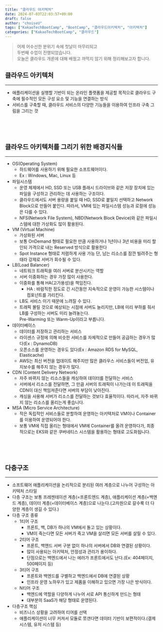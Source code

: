 ```yaml
---
title: "클라우드 아키텍처"
date: 2024-07-03T22:03:57+09:00
draft: false
author: "choiseU"
tags: ["KakaoTechBootCamp", "BootCamp", "클라우드아키텍처", "아키텍처"]
categories: ["KakaoTechBootCamp", "클라우드"]
---
```

> 어제 어수선한 분위기 속에 첫날이 마무리되고  
> 두번째 수업이 진행되었습니다.  
> 오늘은 클라우드 개론에 대해 배웠고 까먹지 않기 위해 정리해보고자 합니다.  

## 클라우드 아키텍처
*** 
- 애플리케이션을 실행할 기반이 되는 온라인 플랫폼을 제공할 목적으로 클라우드 구축에 필수적인 모든 구성 요소 및 기능을 연결하는 방식
- 서비스를 구축할 때, 클라우드 서비스의 다양한 기능들을 이용하여 인프라 구축 그림을 그리는 것

<div style="height: 50px;"></div>

## 클라우드 아키텍처를 그리기 위한 배경지식들
*** 
- OS(Operating System)
  - 하드웨어를 사용하기 위해 필요한 소프트웨어이다.
  - Ex : Windows, Mac, Linux 등
- 파일시스템
  - 운영 체제에서 HD, SSD 또는 USB 플래시 드라이브와 같은 저장 장치에 있는 파일을 구성하고 관리하는 데 사용하는 구조이다.
  - 클라우드에서도 서버 용량을 붙일 때 HD, SSD로 붙일지 선택하고 Network Block으로 만들어 붙인다. 따라서, VM에 있는 파일시스템 성능과 로컬에 성능은 다를 수 있다.
  - NFS(Network File System), NBD(Network Block Device)와 같은 파일시스템에 대한 가상화도 많이 활용된다.
- VM (Virtual Machine)
  - 가상화된 서버
  - 보통 OnDemand 형태로 필요한 만큼 사용하거나 1년이나 3년 비용을 미리 할인되 가격으로 내는 Reserved 방식으로 활용한다
  - Spot Instance 형태로 저렴하게 사용 가능 단, 남는 리소스를 잠깐 빌려주는 형태라 강제로 서버가 회수될 수 있다.
- LB(Load Balancer)
  - 네트워크 트래픽을 여러 서버로 분산시키는 역할
  - 서버 이중화하는 경우 가장 많이 사용한다.
  - 이중화를 통해 HA(고가용성)을 책임진다.
    - HA : 바람직한 정도로 긴 시간동안 지속적으로 운영이 가능한 시스템이나 컴포넌트를 가리킨다.
  - LB도 서비스 이기 때문에 느려질 수 있다.
  - 트래픽 몰릴 것으로 예상되는 시점에 서버도 늘리지만, LB에 미리 부하를 줘서 LB를 구성하는 서버도 미리 늘려놓는다.  
    Pre-Warming 또는 Warm-Up이라고 부릅니다.
- 데이터베이스
  - 데이터를 저장하고 관리하는 서비스
  - 라이센스 규정에 의해 비슷한 서비스를 자체적으로 만들어 공급하는 경우가 많다(Ex : DynamoDB)
  - 오픈소스를 운영하는 경우도 있다(Ex : Amazon RDS for MySQL, Elasticache)
  - AWS는 최신 버전을 업데이트 해주지만 많은 클라우스 서비스들이 버전업, 유지보수를 해주지 않는 경우가 많다.
- CDN (Content Delivery Network)
  - 자주 바뀌지 않는 리소스들을 캐싱하여 데이터를 전달하는 서비스
  - 서버에서 리소스를 전달하면, 그 만큼 서버의 트래픽이 나가는데 이 트래픽을 CDN이 대신 책임져준다면 서버의 부담이 낮아진다.
  - 캐싱을 사용해 서버가 리소스를 전달하는 것보다 효율적이다. 따라서, 자주 바뀌지 않는 리소스를 올리는게 좋습니다.
- MSA (Micro Service Architecture)
  - 작은 독립적인 서비스들로 분할하여 운영하는 아키텍처로 VM이나 Container를 이용하여 운영되어야 한다.
  - 보통 VM에 직접 올리는 형태에서 VM에 Container를 올려 운영하다가, 최종적으로는 EKS와 같은 쿠버네티스 시스템을 활용하는 형태로 고도화됩니다.

<div style="height: 50px;"></div>

## 다층구조
*** 
- 소프트웨어 애플리케이션을 논리적으로 분리된 여러 계층으로 나누어 구성하는 아키텍처 스타일
- 다층 구조는 보통 프레젠테이션 계층(=프론트엔드 계층), 애플리케이션 계층(=백엔드 계층), 데이터 계층(=데이터베이스 계층)으로 나눈다.(고차원으로 갈수룩 더 다양한 계층이 생길 수 있다.)
- 다층 구조 종류
  - 1티어 구조
    - 프론트, 백, DB가 하나의 VM에서 돌고 있는 상황이다.
    - VM이 죽는다면 모든 서버가 죽고 VM을 살리면 모든 서버를 살릴 수 있다.
  - 2티어 구조
    - 프론트, 백엔드 서버 구분 없이 하나의 서버에서 DB와 연결된 상황이다.
    - 많이 사용되는 아키텍처, 안정성과 관리가 용이하다.
    - 단점으로는 백엔드에서 나는 에러가 프론트에서도 난다.(Ex: 404페이지, 500페이지 등)
  - 3티어 구조
    - 프론트와 백엔드를 구별하고 백엔드에서 DB에 연결된 상황
    - 인프라 운영 노하우가 있고 제품을 이해하고 있으면 가장 나은 방식이다.
  - N티어 구조
    - 백엔드에 역할을 다양하게 나누어 서로 API 통신하게 만드는 형태
    - 대부분의 SaaS가 해당 형태로 운영된다.
- 다층구조 핵심
  - 비즈니스 상황을 고려하여 티어를 선택
  - 애플리케이션이 너무 커져서 모듈로 쪼갠다면 데이터 기반이 보편적이다.(결제 시스템, 유저 시스템 등)

<div style="height: 50px;"></div>
